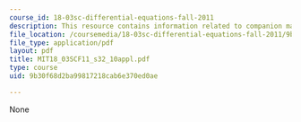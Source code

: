 ```yaml
---
course_id: 18-03sc-differential-equations-fall-2011
description: This resource contains information related to companion matrices.
file_location: /coursemedia/18-03sc-differential-equations-fall-2011/9b30f68d2ba99817218cab6e370ed0ae_MIT18_03SCF11_s32_10appl.pdf
file_type: application/pdf
layout: pdf
title: MIT18_03SCF11_s32_10appl.pdf
type: course
uid: 9b30f68d2ba99817218cab6e370ed0ae

---
```

None